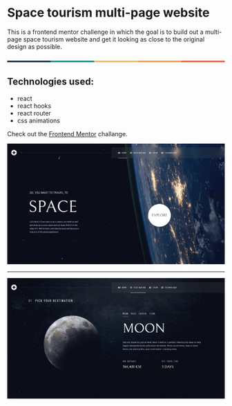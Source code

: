 # Space tourism multi-page website

This is a frontend mentor challenge in which the goal is to build out a multi-page space tourism website and get it looking as close to the original design as possible.

![This is an image](https://raw.githubusercontent.com/philipHinch/underline/main/underline.png)

## Technologies used:

- react
- react hooks
- react router
- css animations

Check out the [Frontend Mentor](https://www.frontendmentor.io/challenges/space-tourism-multipage-website-gRWj1URZ3/hub/space-tourism-multipage-website-5fdJLy3dt) challange.

![home preview](https://raw.githubusercontent.com/philipHinch/space_tourism/main/src/assets/previews/home-desktop-preview.png)

---

![destination preview](https://raw.githubusercontent.com/philipHinch/space_tourism/main/src/assets/previews/destination-desktop-preview.png)

